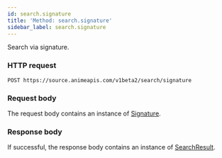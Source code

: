 ```yaml
---
id: search.signature
title: 'Method: search.signature'
sidebar_label: search.signature
---
```


Search via signature.

### HTTP request

`POST https://source.animeapis.com/v1beta2/search/signature`

### Request body

The request body contains an instance of [Signature](/docs/ashen/reference/rest/v1beta2/Signature).

### Response body

If successful, the response body contains an instance of [SearchResult](/docs/ashen/reference/rest/v1beta2/SearchResult).